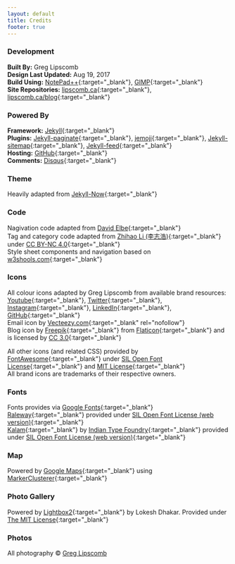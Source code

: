 ```yaml
---
layout: default
title: Credits
footer: true
---
```


### Development   
  
**Built By:** 			    Greg Lipscomb  
**Design Last Updated:** 	Aug 19, 2017  
**Build Using:**		    [NotePad++](https://notepad-plus-plus.org/){:target="_blank"}, [GIMP](https://www.gimp.org/){:target="_blank"}  
**Site Repositories:**		[lipscomb.ca](https://github.com/gpmaxx/gpmaxx.github.io){:target="_blank"}, [lipscomb.ca/blog](https://github.com/gpmaxx/blog){:target="_blank"}

### Powered By  
  
**Framework:** 	[Jekyll](https://jekyllrb.com/){:target="_blank"}        
**Plugins:**	[Jekyll-paginate](https://rubygems.org/gems/jekyll-paginate){:target="_blank"},
                [jemoji](https://rubygems.org/gems/jemoji){:target="_blank"},
				[Jekyll-sitemap](https://rubygems.org/gems/jekyll-sitemap){:target="_blank"},
				[Jekyll-feed](https://rubygems.org/gems/jekyll-feed){:target="_blank"}     
**Hosting:**	[GitHub](https://github.com/){:target="_blank"}     
**Comments:**	[Disqus](https://disqus.com/){:target="_blank"}
   

### Theme

Heavily adapted from [Jekyll-Now](https://github.com/barryclark/jekyll-now){:target="_blank"}  

### Code   
  
Nagivation code adapted from [David Elbe](http://david.elbe.me/jekyll/2015/06/20/how-to-link-to-next-and-previous-post-with-jekyll.html){:target="_blank"}     
Tag and category code adapted from [Zhihao Li (李志浩)](https://codinfox.github.io/dev/2015/03/06/use-tags-and-categories-in-your-jekyll-based-github-pages/){:target="_blank"}  under [CC BY-NC 4.0](https://creativecommons.org/licenses/by-nc/4.0/){:target="_blank"}   
Style sheet components and navigation based on [w3shools.com](https://www.w3schools.com/w3css/w3css_downloads.asp){:target="_blank"} 

### Icons 

All colour icons adapted by Greg Lipscomb from available brand resources:  
[Youtube](https://www.youtube.com/yt/about/brand-resources/){:target="_blank"},
[Twitter](https://brand.twitter.com/en.html){:target="_blank"},
[Instagram](https://itunes.apple.com/us/app/instagram/id389801252?mt=8){:target="_blank"},
[LinkedIn](https://brand.linkedin.com/downloads){:target="_blank"},
[GitHub](https://github.com/logos){:target="_blank"}  
Email icon by [Vecteezy.com](https://www.Vecteezy.com/){:target="_blank" rel="nofollow"}  
Blog icon by [Freepik](http://www.freepik.com){:target="_blank"} from [Flaticon](www.flaticon.com){:target="_blank"} and is licensed by [CC 3.0](http://creativecommons.org/licenses/by/3.0/){:target="_blank"}  

All other icons (and related CSS) provided by [FontAwesome](http://fontawesome.io){:target="_blank"}  under [SIL Open Font License](http://scripts.sil.org/cms/scripts/page.php?site_id=nrsi&id=OFL){:target="_blank"}  and [MIT License](https://opensource.org/licenses/mit-license.html){:target="_blank"}  
All brand icons are trademarks of their respective owners. 

### Fonts

Fonts provides via [Google Fonts](https://fonts.google.com){:target="_blank"}    
[Raleway](https://fonts.google.com/specimen/Raleway){:target="_blank"}   provided under [SIL Open Font License (web version)](http://scripts.sil.org/cms/scripts/page.php?site_id=nrsi&id=OFL_web){:target="_blank"}    
[Kalam](https://fonts.google.com/specimen/Kalam){:target="_blank"}   by [Indian Type Foundry](https://www.indiantypefoundry.com/){:target="_blank"}   provided under [SIL Open Font License (web version)](http://scripts.sil.org/cms/scripts/page.php?site_id=nrsi&id=OFL_web){:target="_blank"}  

### Map

Powered by [Google Maps](https://www.google.com/maps){:target="_blank"} using [MarkerClusterer](https://github.com/googlemaps/v3-utility-library/tree/master/markerclusterer){:target="_blank"}

### Photo Gallery

Powered by [Lightbox2](http://lokeshdhakar.com/projects/lightbox2/){:target="_blank"} by Lokesh Dhakar. Provided under [The MIT License](https://raw.githubusercontent.com/lokesh/lightbox2/master/LICENSE){:target="_blank"}

### Photos

All photography © [Greg Lipscomb](mailto:g_lipscomb@hotmail.com)